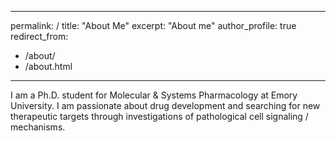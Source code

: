 ---
 permalink: /
 title: "About Me"
 excerpt: "About me"
 author_profile: true
 redirect_from: 
   - /about/
   - /about.html
 ---
I am a Ph.D. student for Molecular & Systems Pharmacology at Emory University. I am passionate about drug development and searching for new therapeutic targets through investigations of pathological cell signaling / mechanisms. 
